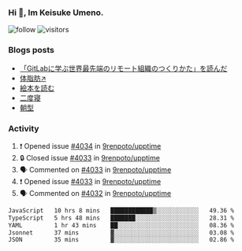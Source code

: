 ### Hi 👋, Im Keisuke Umeno.

<!--
**9renpoto/9renpoto** is a ✨ _special_ ✨ repository because its `README.md` (this file) appears on your GitHub profile.

Here are some ideas to get you started:

- 🔭 I’m currently working on ...
- 🌱 I’m currently learning ...
- 👯 I’m looking to collaborate on ...
- 🤔 I’m looking for help with ...
- 💬 Ask me about ...
- 📫 How to reach me: ...
- 😄 Pronouns: ...
- ⚡ Fun fact: ...
-->

![follow](https://img.shields.io/github/followers/9renpoto?label=Follow&style=social)
![visitors](https://komarev.com/ghpvc/?username=9renpoto&label=Profile%20views&color=0e75b6&style=flat)

### Blogs posts

<!-- BLOG-POST-LIST:START -->
- [「GitLabに学ぶ世界最先端のリモート組織のつくりかた」を読んだ](https://9renpoto.win/entry/2024/09/10/remote_organization)
- [体脂肪↗](https://9renpoto.win/entry/2024/08/12/gaining_fat)
- [絵本を読む](https://9renpoto.win/entry/2024/07/26/picture_book)
- [二度寝](https://9renpoto.win/entry/2024/07/18/going_back_to_sleep)
- [朝型](https://9renpoto.win/entry/2024/05/29/im-an-early)
<!-- BLOG-POST-LIST:END -->

### Activity

<!--START_SECTION:activity-->
1. ❗ Opened issue [#4034](https://github.com/9renpoto/upptime/issues/4034) in [9renpoto/upptime](https://github.com/9renpoto/upptime)
2. 🔒 Closed issue [#4033](https://github.com/9renpoto/upptime/issues/4033) in [9renpoto/upptime](https://github.com/9renpoto/upptime)
3. 🗣 Commented on [#4033](https://github.com/9renpoto/upptime/issues/4033#issuecomment-2449412707) in [9renpoto/upptime](https://github.com/9renpoto/upptime)
4. ❗ Opened issue [#4033](https://github.com/9renpoto/upptime/issues/4033) in [9renpoto/upptime](https://github.com/9renpoto/upptime)
5. 🗣 Commented on [#4032](https://github.com/9renpoto/upptime/issues/4032#issuecomment-2449257275) in [9renpoto/upptime](https://github.com/9renpoto/upptime)
<!--END_SECTION:activity-->

<!--START_SECTION:waka-->

```txt
JavaScript   10 hrs 8 mins   ████████████▒░░░░░░░░░░░░   49.36 %
TypeScript   5 hrs 48 mins   ███████░░░░░░░░░░░░░░░░░░   28.31 %
YAML         1 hr 43 mins    ██░░░░░░░░░░░░░░░░░░░░░░░   08.36 %
Jsonnet      37 mins         ▓░░░░░░░░░░░░░░░░░░░░░░░░   03.08 %
JSON         35 mins         ▓░░░░░░░░░░░░░░░░░░░░░░░░   02.86 %
```

<!--END_SECTION:waka-->
